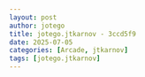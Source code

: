 ```yaml
---
layout: post
author: jotego
title: jotego.jtkarnov - 3ccd5f9
date: 2025-07-05
categories: [Arcade, jtkarnov]
tags: [jotego.jtkarnov]
---
```


